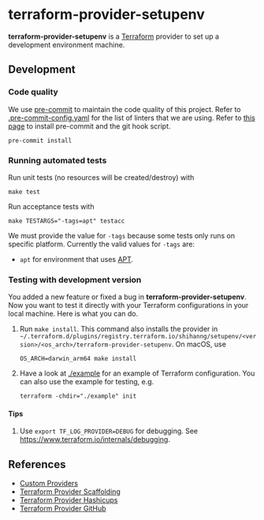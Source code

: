 # terraform-provider-setupenv

**terraform-provider-setupenv** is a [Terraform](https://www.terraform.io/) provider to set up a development environment machine.

## Development

### Code quality

We use [pre-commit](https://pre-commit.com/) to maintain the code quality of this project. Refer to [.pre-commit-config.yaml](./.pre-commit-config.yaml) for the list of linters that we are using. Refer to [this page](https://pre-commit.com/#install) to install pre-commit and the git hook script.

```
pre-commit install
```

### Running automated tests

Run unit tests (no resources will be created/destroy) with

```
make test
```

Run acceptance tests with

```
make TESTARGS="-tags=apt" testacc
```

We must provide the value for `-tags` because some tests only runs on specific platform. Currently the valid values for `-tags` are:

- `apt` for environment that uses [APT](https://ubuntu.com/server/docs/package-management).

### Testing with development version

You added a new feature or fixed a bug in **terraform-provider-setupenv**. Now you want to test it directly with your Terraform configurations in your local machine. Here is what you can do.

1. Run `make install`. This command also installs the provider in `~/.terraform.d/plugins/registry.terraform.io/shihanng/setupenv/<version>/<os_arch>/terraform-provider-setupenv`. On macOS, use

   ```
   OS_ARCH=darwin_arm64 make install
   ```

2. Have a look at [./example](./example) for an example of Terraform configuration. You can also use the example for testing, e.g.
   ```
   terraform -chdir="./example" init
   ```

#### Tips

1. Use `export TF_LOG_PROVIDER=DEBUG` for debugging. See <https://www.terraform.io/internals/debugging>.

## References

- [Custom Providers](https://learn.hashicorp.com/collections/terraform/providers)
- [Terraform Provider Scaffolding](https://github.com/hashicorp/terraform-provider-scaffolding)
- [Terraform Provider Hashicups](https://github.com/hashicorp/terraform-provider-hashicups)
- [Terraform Provider GitHub](https://github.com/integrations/terraform-provider-github)

